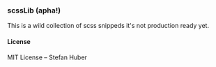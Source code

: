 ### scssLib (apha!)
This is a wild collection of scss snippeds it's not production ready yet.

#### License
MIT License – Stefan Huber